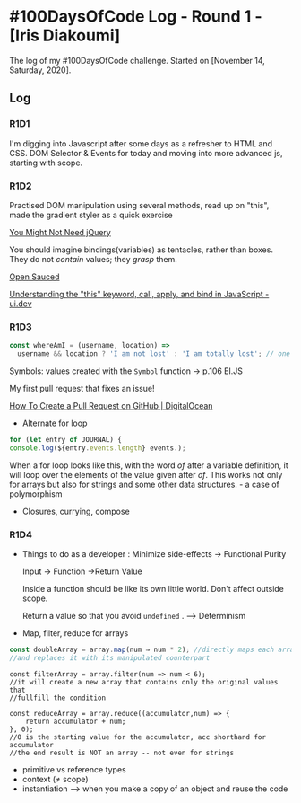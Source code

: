 # #100DaysOfCode Log - Round 1 - [Iris Diakoumi]

The log of my #100DaysOfCode challenge. Started on [November 14, Saturday, 2020].

## Log

### R1D1

I'm digging into Javascript after some days as a refresher to HTML and CSS. DOM Selector & Events for today and moving into more advanced js, starting with scope.

### R1D2

Practised DOM manipulation using several methods, read up on "this", made the gradient styler as a quick exercise

[You Might Not Need jQuery](http://youmightnotneedjquery.com/)

You should imagine bindings(variables) as tentacles, rather than boxes. They do not _contain_ values; they _grasp_ them.

[Open Sauced](https://opensauced.pizza/)

[Understanding the "this" keyword, call, apply, and bind in JavaScript - ui.dev](https://ui.dev/this-keyword-call-apply-bind-javascript/)

### R1D3

```jsx
const whereAmI = (username, location) =>
  username && location ? 'I am not lost' : 'I am totally lost'; // one line operation does not need closure, else needs return statement
```

Symbols: values created with the `Symbol` function → p.106 El.JS

My first pull request that fixes an issue!

[How To Create a Pull Request on GitHub | DigitalOcean](https://www.digitalocean.com/community/tutorials/how-to-create-a-pull-request-on-github)

- Alternate for loop

```jsx
for (let entry of JOURNAL) {
console.log(${entry.events.length} events.);
```

When a for loop looks like this, with the word _of_ after a variable definition, it will loop over the elements of the value given after _of_. This works not only for arrays but also for strings and some other data structures. - a case of polymorphism

- Closures, currying, compose

### R1D4

- Things to do as a developer : Minimize side-effects → Functional Purity

  Input → Function →Return Value

  Inside a function should be like its own little world. Don't affect outside scope.

  Return a value so that you avoid `undefined` . —> Determinism

- Map, filter, reduce for arrays

```jsx
const doubleArray = array.map(num ⇒ num * 2); //directly maps each array element
//and replaces it with its manipulated counterpart

```

```
const filterArray = array.filter(num => num < 6);
//it will create a new array that contains only the original values that
//fullfill the condition
```

```
const reduceArray = array.reduce((accumulator,num) => {
	return accumulator + num;
}, 0);
//0 is the starting value for the accumulator, acc shorthand for accumulator
//the end result is NOT an array -- not even for strings
```

- primitive vs reference types
- context (≠ scope)
- instantiation —> when you make a copy of an object and reuse the code
